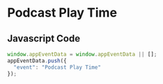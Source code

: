 # Podcast Play Time

### 

## Javascript Code
```js
window.appEventData = window.appEventData || [];
appEventData.push({
  "event": "Podcast Play Time"
});
```








